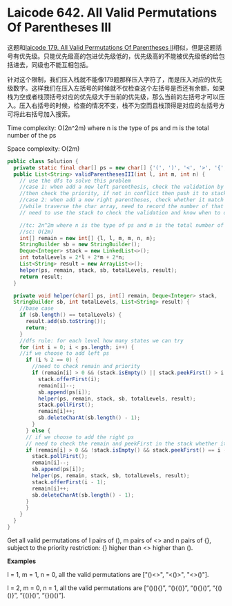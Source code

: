 # Laicode 642. All Valid Permutations Of Parentheses III

这题和[laicode 179. All Valid Permutations Of Parentheses II](laicode-179-All-Valid-Permutations-Of-Parentheses-II.md)相似，但是这题括号有优先级。只能优先级高的包进优先级低的，优先级高的不能被优先级低的给包括进去，同级也不能互相包括。

针对这个限制，我们压入栈就不能像179题那样压入字符了，而是压入对应的优先级数字。这样我们在压入左括号的时候就不仅检查这个左括号是否还有余额，如果栈为空或者栈顶括号对应的优先级大于当前的优先级，那么当前的左括号才可以压入。压入右括号的时候，检查的情况不变，栈不为空而且栈顶得是对应的左括号方可将此右括号加入搜索。

Time complexity: O(2n^2m) where n is the type of ps and m is the total number of the ps

Space complexity: O(2m)

```java
public class Solution {
  private static final char[] ps = new char[] {'(', ')', '<', '>', '{', '}'};
  public List<String> validParenthesesIII(int l, int m, int n) {
    // use the dfs to solve this problem
    //case 1: when add a new left parenthesis, check the validation by using the stack, 
    //then check the priority, if not in conflict then push it to stack
    //case 2: when add a new right parentheses, check whether it match the top of the stack
    //while traverse the char array, need to record the number of that type of parenthese that can be added
    // need to use the stack to check the validation and know when to offer and when to poll

    //tc: 2n^2m where n is the type of ps and m is the total number of the ps
    //sc: O(2m)
    int[] remain = new int[] {l, l, m, m, n, n};
    StringBuilder sb = new StringBuilder();
    Deque<Integer> stack = new LinkedList<>();
    int totalLevels = 2*l + 2*m + 2*n;
    List<String> result = new ArrayList<>();
    helper(ps, remain, stack, sb, totalLevels, result);
    return result;
  }

  private void helper(char[] ps, int[] remain, Deque<Integer> stack, 
  StringBuilder sb, int totalLevels, List<String> result) {
    //base case
    if (sb.length() == totalLevels) {
      result.add(sb.toString());
      return;
    }
    //dfs rule: for each level how many states we can try
    for (int i = 0; i < ps.length; i++) {
    //if we choose to add left ps
      if (i % 2 == 0) {
        //need to check remain and priority
        if (remain[i] > 0 && (stack.isEmpty() || stack.peekFirst() > i )) {
          stack.offerFirst(i);
          remain[i]--;
          sb.append(ps[i]);
          helper(ps, remain, stack, sb, totalLevels, result);
          stack.pollFirst();
          remain[i]++;
          sb.deleteCharAt(sb.length() - 1);
        } 
      } else {
      // if we choose to add the right ps
      // need to check the remain and peekFirst in the stack whether it is in pair with current one
      if (remain[i] > 0 && !stack.isEmpty() && stack.peekFirst() == i - 1) {
        stack.pollFirst();
        remain[i]--;
        sb.append(ps[i]);
        helper(ps, remain, stack, sb, totalLevels, result);
        stack.offerFirst(i - 1);
        remain[i]++;
        sb.deleteCharAt(sb.length() - 1);
      }
      }
    }
  }
}

```

Get all valid permutations of l pairs of (), m pairs of <> and n pairs of {}, subject to the priority restriction: {} higher than <> higher than ().

**Examples**

  l = 1, m = 1, n = 0, all the valid permutations are ["()<>", "<()>", "<>()"].

  l = 2, m = 0, n = 1, all the valid permutations are [“()(){}”, “(){()}”, “(){}()”, “{()()}”, “{()}()”, “{}()()”].